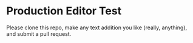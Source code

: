 # Production Editor Test

Please clone this repo, make any text addition you like (really, anything), and submit a pull request. 
